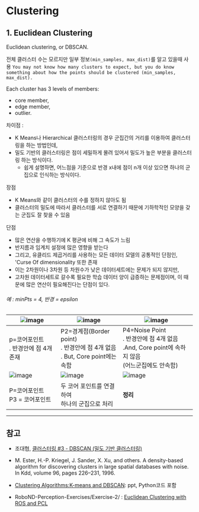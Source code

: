 # Clustering

## 1. Euclidean Clustering


Euclidean clustering, or DBSCAN. 

전체 클러스터 수는 모르지만 일부 정보`(min_samples, max_dist)`를 알고 있을때 사용 `You may not know how many clusters to expect, but you do know something about how the points should be clustered (min_samples, max_dist). `


Each cluster has 3 levels of members: 
- core member, 
- edge member, 
- outlier.

차이점 : 
- K Means나 Hierarchical 클러스터링의 경우 군집간의 거리를 이용하여 클러스터링을 하는 방법인데, 
- 밀도 기반의 클러스터링은 점이 세밀하게 몰려 있어서 밀도가 높은 부분을 클러스터링 하는 방식이다. 
    - 쉽게 설명하면, 어느점을 기준으로 반경 x내에 점이 n개 이상 있으면 하나의 군집으로 인식하는 방식이다.


장점
- K Means와 같이 클러스터의 수를 정하지 않아도 됨
- 클러스터의 밀도에 따라서 클러스터를 서로 연결하기 때문에 기하학적인 모양을 갖는 군집도 잘 찾을 수 있음


단점 
- 많은 연산을 수행하기에 K 평균에 비해 그 속도가 느림
- 반지름과 임계치 설정에 많은 영향을 받는다
- 그리고, 유클리드 제곱거리를 사용하는 모든 데이터 모델의 공통적인 단점인, 'Curse Of dimensionality 또한 존재
 - 이는 2차원이나 3차원 등 차원수가 낮은 데이터세트에는 문제가 되지 않지만, 
 - 고차원 데이터세트로 갈수록 필요한 학습 데이터 양이 급증하는 문제점이며, 이 때문에 많은 연산이 필요해진다는 단점이 있다.

###### 예 : minPts = 4, 반경 = epsilon

|![image](https://user-images.githubusercontent.com/17797922/40961916-f2976c78-68de-11e8-9696-aff088b189ce.png)|![image](https://user-images.githubusercontent.com/17797922/40962055-6e81f6fa-68df-11e8-9617-4846be50bfec.png)|![image](https://user-images.githubusercontent.com/17797922/40962080-7ff69e7c-68df-11e8-8ca7-163465efa6ea.png)|
|-|-|-|
|p=코어포인트<br>. 반경안에 점 4개 존재|P2=경계점(Border point)<br>. 반경안에 점 4개 없음<br>. But, Core point에는 속함|P4=Noise Point<br>. 반경안에 점 4개 없음 <br>.And, Core point에 속하지 않음<br>  (어느군집에도 안속함) |
|![image](https://user-images.githubusercontent.com/17797922/40962067-744f3674-68df-11e8-8602-67df0a739c69.png)|![image](https://user-images.githubusercontent.com/17797922/40962073-7afb11d2-68df-11e8-8b3a-81ad25a242fe.png)|![image](https://user-images.githubusercontent.com/17797922/40961898-e1623212-68de-11e8-8cec-c20eaf8bb93b.png)|
|P=코어포인트<br> P3 = 코어포인트|두 코어 포인트를 연결하여 <br> 하나의 군집으로 처리|**정리**|






---

## 참고 

- 조대협, [클러스터링 #3 - DBSCAN (밀도 기반 클러스터링)](http://bcho.tistory.com/1205)


- M. Ester, H.-P. Kriegel, J. Sander, X. Xu, and others. A density-based algorithm for discovering clusters in large spatial databases with noise. In Kdd, volume 96, pages 226–231, 1996.


- [Clustering Algorithms:K-means and DBSCAN](https://docs.google.com/presentation/d/1o_rTjzkK7_q672rociNBu11R5dEDlACtrWrfR34FQ3s/edit#slide=id.p): ppt, Python코드 포함


- RoboND-Perception-Exercises/Exercise-2/ : [Euclidean Clustering with ROS and PCL](https://github.com/udacity/RoboND-Perception-Exercises/tree/master/Exercise-2)











